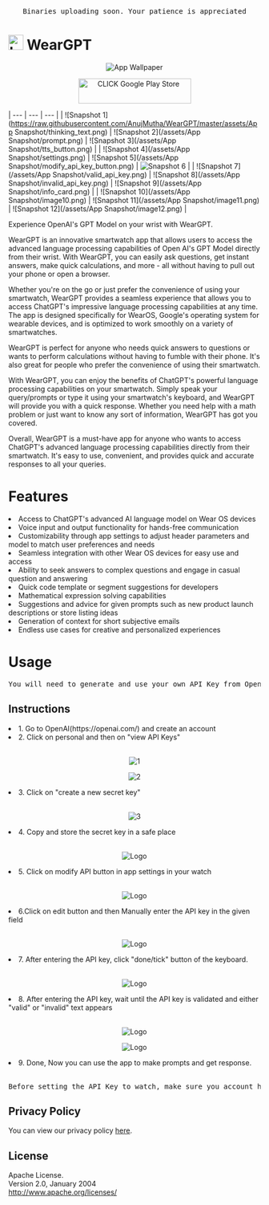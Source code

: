 <pre align="center">Binaries uploading soon. Your patience is appreciated</pre>


#  <img src="assets/AppLogo.png" alt="Logo" width="30px" height = "30px"> WearGPT
<p align="center">
  <img src="assets/FeatureWallpaper.png" alt="App Wallpaper">
</p>

<a href="https://play.google.com/store/apps/details?id=com.muthadevelopers.weargpt">
<p align="center">
  <img src="assets/playstore.png" width="225px" height="50px"alt="CLICK Google Play Store">
</p>
<a> 
  
| --- | --- | --- |
| ![Snapshot 1](https://raw.githubusercontent.com/AnujMutha/WearGPT/master/assets/App Snapshot/thinking_text.png) | ![Snapshot 2](/assets/App Snapshot/prompt.png) | ![Snapshot 3](/assets/App Snapshot/tts_button.png) |
| ![Snapshot 4](/assets/App Snapshot/settings.png) | ![Snapshot 5](/assets/App Snapshot/modify_api_key_button.png) | ![Snapshot 6](/assets/App%20Snapshot/enter_api_key.png) |
| ![Snapshot 7](/assets/App Snapshot/valid_api_key.png) | ![Snapshot 8](/assets/App Snapshot/invalid_api_key.png) | ![Snapshot 9](/assets/App Snapshot/info_card.png) |
| ![Snapshot 10](/assets/App Snapshot/image10.png) | ![Snapshot 11](/assets/App Snapshot/image11.png) | ![Snapshot 12](/assets/App Snapshot/image12.png) |

  
Experience OpenAI's GPT Model on your wrist with WearGPT.

WearGPT is an innovative smartwatch app that allows users to access the advanced language processing capabilities of Open AI's GPT Model directly from their wrist. With WearGPT, you can easily ask questions, get instant answers, make quick calculations, and more - all without having to pull out your phone or open a browser.

Whether you're on the go or just prefer the convenience of using your smartwatch, WearGPT provides a seamless experience that allows you to access ChatGPT's impressive language processing capabilities at any time. The app is designed specifically for WearOS, Google's operating system for wearable devices, and is optimized to work smoothly on a variety of smartwatches.

WearGPT is perfect for anyone who needs quick answers to questions or wants to perform calculations without having to fumble with their phone. It's also great for people who prefer the convenience of using their smartwatch.

With WearGPT, you can enjoy the benefits of ChatGPT's powerful language processing capabilities on your smartwatch. Simply speak your query/prompts or type it using your smartwatch's keyboard, and WearGPT will provide you with a quick response. Whether you need help with a math problem or just want to know any sort of information, WearGPT has got you covered.

Overall, WearGPT is a must-have app for anyone who wants to access ChatGPT's advanced language processing capabilities directly from their smartwatch. It's easy to use, convenient, and provides quick and accurate responses to all your queries.

# Features</br>
<li>Access to ChatGPT's advanced AI language model on Wear OS devices</li>
<li>Voice input and output functionality for hands-free communication</li>
<li>Customizability through app settings to adjust header parameters and model to match user preferences and needs</li>
<li>Seamless integration with other Wear OS devices for easy use and access</li>
<li>Ability to seek answers to complex questions and engage in casual question and answering</li>
<li>Quick code template or segment suggestions for developers</li>
<li>Mathematical expression solving capabilities</li>
<li>Suggestions and advice for given prompts such as new product launch descriptions or store listing ideas</li>
<li>Generation of context for short subjective emails</li>
<li>Endless use cases for creative and personalized experiences</li>

# Usage </br>
<pre align="center">You will need to generate and use your own API Key from OpenAI </pre>
## Instructions
<li>1. Go to OpenAI(https://openai.com/) and create an account</li>
<li>2. Click on personal and then on "view API Keys"</li></br>
<p align="center">
<img src="assets/API_Key/API_KEY_Instruction_1.png" alt="1">
</p>
<p align="center">
<img src="assets/API_Key/API_KEY_Instruction_2.png" alt="2">
</p>
<li>3. Click on "create a new secret key"</li></br>
<p align="center">
<img src="assets/API_Key/API_KEY_Instruction_3.png" alt="3">
</p>
<li>4. Copy and store the secret key in a safe place</li></br>
<p align="center">
<img src="assets/API_Key/API_KEY_Instruction_4.png" alt="Logo">
</p>
<li>5. Click on modify API button in app settings in your watch</li></br>
<p align="center">
<img src="assets/App Snapshots/modify_api_key_button.png" alt="Logo">
</p>
<li>6.Click on edit button and then Manually enter the API key in the given field</li></br>
<p align="center">
<img src="assets/App Snapshots/enter_api_key.png" alt="Logo">
</p>
<li>7. After entering the API key, click "done/tick" button of the keyboard.</li></br>
<p align="center">
<img src="assets/App Snapshots/keyboard_done.png" alt="Logo">
</p>
<li>8. After entering the API key, wait until the API key is validated and either "valid" or "invalid" text appears</li></br>
<p align="center">
<img src="assets/App Snapshots/invalid_api_key.png" alt="Logo">
</p>
<p align="center">
<img src="assets/App Snapshots/valid_api_key.png" alt="Logo">
</p>
<li>9. Done, Now you can use the app to make prompts and get response.</li></br>
<pre align="center">Before setting the API Key to watch, make sure you account has enough credits granted by OpenAI. you can check this under "view api usage" tab of OpenAI website</pre>

## Privacy Policy
You can view our privacy policy [here](https://github.com/AnujMutha/WearGPT/blob/main/PRIVACY_POLICY.md).

## License</br>
Apache License.</br>
Version 2.0, January 2004</br>
http://www.apache.org/licenses/

